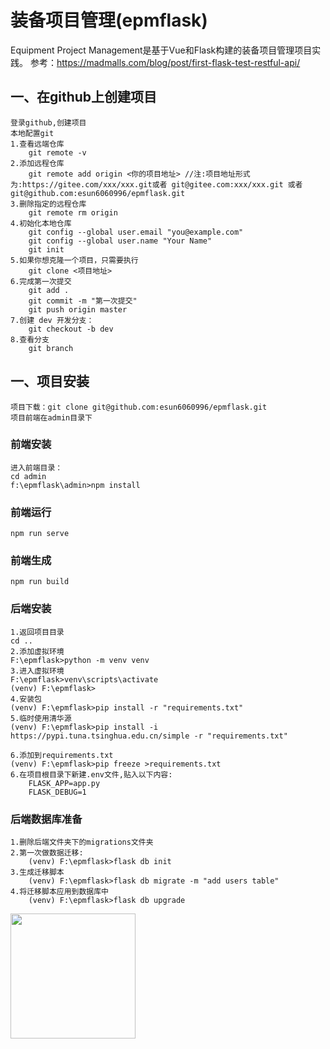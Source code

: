 # 装备项目管理(epmflask)

Equipment Project Management是基于Vue和Flask构建的装备项目管理项目实践。
参考：https://madmalls.com/blog/post/first-flask-test-restful-api/

## 一、在github上创建项目

    登录github,创建项目
    本地配置git
    1.查看远端仓库
        git remote -v
    2.添加远程仓库
        git remote add origin <你的项目地址> //注:项目地址形式为:https://gitee.com/xxx/xxx.git或者 git@gitee.com:xxx/xxx.git 或者git@github.com:esun6060996/epmflask.git
    3.删除指定的远程仓库
        git remote rm origin
    4.初始化本地仓库
        git config --global user.email "you@example.com"
        git config --global user.name "Your Name"
        git init
    5.如果你想克隆一个项目，只需要执行
        git clone <项目地址>
    6.完成第一次提交
        git add .
        git commit -m "第一次提交"
        git push origin master
    7.创建 dev 开发分支：
        git checkout -b dev
    8.查看分支
        git branch

## 一、项目安装

    项目下载：git clone git@github.com:esun6060996/epmflask.git
    项目前端在admin目录下

### 前端安装

    进入前端目录：
    cd admin
    f:\epmflask\admin>npm install

### 前端运行

    npm run serve

### 前端生成

    npm run build

### 后端安装

    1.返回项目目录
    cd ..
    2.添加虚拟环境
    F:\epmflask>python -m venv venv
    3.进入虚拟环境
    F:\epmflask>venv\scripts\activate
    (venv) F:\epmflask>
    4.安装包
    (venv) F:\epmflask>pip install -r "requirements.txt"
    5.临时使用清华源
    (venv) F:\epmflask>pip install -i https://pypi.tuna.tsinghua.edu.cn/simple -r "requirements.txt"

    6.添加到requirements.txt
    (venv) F:\epmflask>pip freeze >requirements.txt
    6.在项目根目录下新建.env文件,贴入以下内容:
        FLASK_APP=app.py
        FLASK_DEBUG=1

### 后端数据库准备

    1.删除后端文件夹下的migrations文件夹
    2.第一次做数据迁移:
        (venv) F:\epmflask>flask db init
    3.生成迁移脚本
        (venv) F:\epmflask>flask db migrate -m "add users table"
    4.将迁移脚本应用到数据库中
        (venv) F:\epmflask>flask db upgrade

<a href="https://github.com/d2-projects/d2-admin" target="_blank"><img src="https://raw.githubusercontent.com/FairyEver/d2-admin/master/doc/image/d2-admin@2x.png" width="200"></a>
